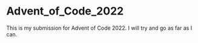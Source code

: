 # Advent_of_Code_2022
This is my submission for Advent of Code 2022. I will try and go as far as I can. 
